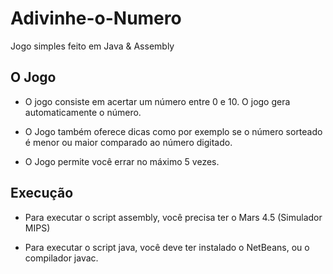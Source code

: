 # Adivinhe-o-Numero
Jogo simples feito em Java &amp; Assembly

## O Jogo

- O jogo consiste em acertar um número entre 0 e 10. O jogo gera automaticamente o número.

- O Jogo também oferece dicas como por exemplo se o número sorteado é menor ou maior comparado ao número digitado.

- O Jogo permite você errar no máximo 5 vezes.

## Execução

- Para executar o script assembly, você precisa ter o Mars 4.5 (Simulador MIPS)

- Para executar o script java, você deve ter instalado o NetBeans, ou o compilador javac.
